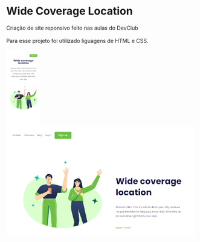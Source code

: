 # Wide Coverage Location

Criação de site reponsivo feito nas aulas do DevClub
<br>
<br>
Para esse projeto foi utilizado liguagens de HTML e CSS.
<br>
<br>
<img src="./mobile-layout.png" width= 90px>
<img src="./desktop-layout.png" width= 500px>


